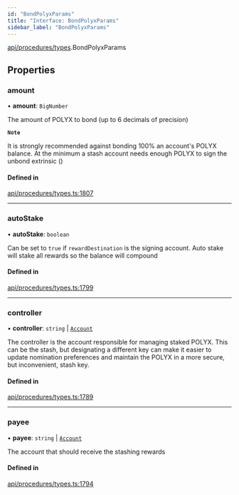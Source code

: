 ```yaml
---
id: "BondPolyxParams"
title: "Interface: BondPolyxParams"
sidebar_label: "BondPolyxParams"
---
```


[api/procedures/types](../../../../../modules/API/Procedures/Types/Types.md).BondPolyxParams

## Properties

### amount

• **amount**: `BigNumber`

The amount of POLYX to bond (up to 6 decimals of precision)

**`Note`**

It is strongly recommended against bonding 100% an account's POLYX balance.
At the minimum a stash account needs enough POLYX to sign the unbond extrinsic ()

#### Defined in

[api/procedures/types.ts:1807](https://github.com/PolymeshAssociation/polymesh-sdk/blob/f8a937f04/src/api/procedures/types.ts#L1807)

___

### autoStake

• **autoStake**: `boolean`

Can be set to `true` if `rewardDestination` is the signing account. Auto stake will stake all rewards so the balance will compound

#### Defined in

[api/procedures/types.ts:1799](https://github.com/PolymeshAssociation/polymesh-sdk/blob/f8a937f04/src/api/procedures/types.ts#L1799)

___

### controller

• **controller**: `string` \| [`Account`](../../../../../classes/API/Entities/Account/Account.md)

The controller is the account responsible for managing staked POLYX. This can be the stash,
but designating a different key can make it easier to update nomination preferences and maintain
the POLYX in a more secure, but inconvenient, stash key.

#### Defined in

[api/procedures/types.ts:1789](https://github.com/PolymeshAssociation/polymesh-sdk/blob/f8a937f04/src/api/procedures/types.ts#L1789)

___

### payee

• **payee**: `string` \| [`Account`](../../../../../classes/API/Entities/Account/Account.md)

The account that should receive the stashing rewards

#### Defined in

[api/procedures/types.ts:1794](https://github.com/PolymeshAssociation/polymesh-sdk/blob/f8a937f04/src/api/procedures/types.ts#L1794)
